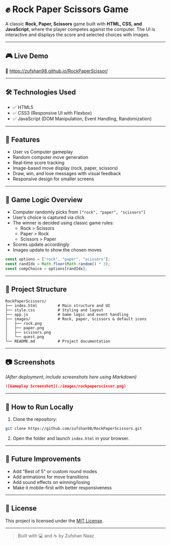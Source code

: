 # ✊ Rock Paper Scissors Game

A classic **Rock, Paper, Scissors** game built with **HTML, CSS, and JavaScript**, where the player competes against the computer. The UI is interactive and displays the score and selected choices with images.

---

## 🎮 Live Demo

🚀 https://zufshan98.github.io/RockPaperScissor/


---

## 🛠️ Technologies Used

- ✅ HTML5
- ✅ CSS3 (Responsive UI with Flexbox)
- ✅ JavaScript (DOM Manipulation, Event Handling, Randomization)

---

## 🎯 Features

- User vs Computer gameplay
- Random computer move generation
- Real-time score tracking
- Image-based move display (rock, paper, scissors)
- Draw, win, and lose messages with visual feedback
- Responsive design for smaller screens

---

## 🧠 Game Logic Overview

- Computer randomly picks from `["rock", "paper", "scissors"]`
- User’s choice is captured via click
- The winner is decided using classic game rules:
  - Rock > Scissors
  - Paper > Rock
  - Scissors > Paper
- Scores update accordingly
- Images update to show the chosen moves

```js
const options = ["rock", "paper", "scissors"];
const randIdx = Math.floor(Math.random() * 3);
const compChoice = options[randIdx];
````

---

## 📁 Project Structure

```
RockPaperScissors/
├── index.html         # Main structure and UI
├── style.css          # Styling and layout
├── app.js             # Game logic and event handling
├── images/            # Rock, paper, scissors & default icons
│   ├── rock.png
│   ├── paper.png
│   ├── scissors.png
│   └── quest.png
└── README.md          # Project documentation
```

---

## 📷 Screenshots

*(After deployment, include screenshots here using Markdown)*

```markdown
![Gameplay Screenshot](./images/rockpaperscissor.png)
```

---

## 🧪 How to Run Locally

1. Clone the repository:

```bash
git clone https://github.com/zufshan98/RockPaperScissors.git
```

2. Open the folder and launch `index.html` in your browser.

---

## 🚀 Future Improvements

* Add "Best of 5" or custom round modes
* Add animations for move transitions
* Add sound effects on winning/losing
* Make it mobile-first with better responsiveness

---

## 🧾 License

This project is licensed under the [MIT License](LICENSE).

---

> Built with 💻 and ☕ by Zufshan Naaz
